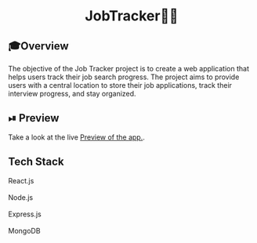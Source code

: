 <div align="center">
    <h1>Job<b>Tracker👨‍💻</b></h1>
</div>

## 🎓Overview

The objective of the Job Tracker project is to create a web application that helps users track their job search progress. The project aims to provide users with a central location to store their job applications, track their interview progress, and stay organized.

## ⏯ Preview
Take a look at the live <a href="https://prickly-leather-jacket.cyclic.app/" target="_blank">Preview of the app.</a>.

##  Tech Stack
React.js<br></br>
Node.js<br></br>
Express.js<br></br>
MongoDB<br></br>


